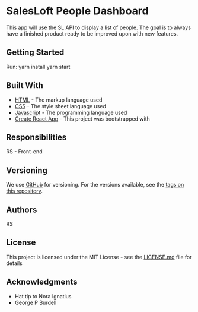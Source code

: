 # SalesLoft People Dashboard

This app will use the SL API to display a list of people. The goal is to always have a finished product ready to be improved upon with new features.

## Getting Started

Run:
yarn install
yarn start

## Built With

* [HTML](https://www.w3.org/html/) - The markup language used
* [CSS](https://www.w3.org/Style/CSS/learning.en.html) -  The style sheet language used
* [Javascript](https://developer.mozilla.org/en-US/docs/Web/JavaScript) - The programming language used
* [Create React App](https://github.com/facebook/create-react-app) - This project was bootstrapped with

## Responsibilities

RS - Front-end

## Versioning

We use [GitHub](http://github.com/) for versioning. For the versions available, see the [tags on this repository](https://github.com/rsaez/project/tags).

## Authors

RS

## License

This project is licensed under the MIT License - see the [LICENSE.md](LICENSE.md) file for details

## Acknowledgments

* Hat tip to Nora Ignatius
* George P Burdell
